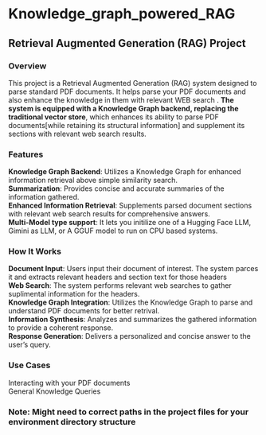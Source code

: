 # Knowledge_graph_powered_RAG
## Retrieval Augmented Generation (RAG) Project
### Overview
This project is a Retrieval Augmented Generation (RAG) system designed to parse standard PDF documents. It helps parse your PDF documents and also enhance the knowledge in them with relevant WEB search . **The system is equipped with a Knowledge Graph backend, replacing the traditional vector store**, which enhances its ability to parse PDF documents[while retaining its structural information] and supplement its sections with relevant web search results.

### Features
**Knowledge Graph Backend**: Utilizes a Knowledge Graph for enhanced information retrieval above simple similarity search.  
**Summarization**: Provides concise and accurate summaries of the information gathered.  
**Enhanced Information Retrieval**: Supplements parsed document sections with relevant web search results for comprehensive answers.  
**Multi-Model type support**: It lets you initilize one of a Hugging Face LLM, Gimini as LLM, or A GGUF model to run on CPU based systems.  
### How It Works
**Document Input**: Users input their document of interest. The system parces it and extracts relevant headers and section text for those headers  
**Web Search**: The system performs relevant web searches to gather suplimental information for the headers.  
**Knowledge Graph Integration**: Utilizes the Knowledge Graph to parse and understand PDF documents for better retrival.  
**Information Synthesis**: Analyzes and summarizes the gathered information to provide a coherent response.  
**Response Generation**: Delivers a personalized and concise answer to the user’s query.  
### Use Cases
Interacting with your PDF documents   
General Knowledge Queries

### Note: Might need to correct paths in the project files for your environment directory structure 

